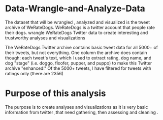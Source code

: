 # Data-Wrangle-and-Analyze-Data

The dataset that will be wrangled , analyzed and visualized is the tweet archive of
WeRateDogs. WeRateDogs is a twitter account that people rate their dogs.
wrangle WeRateDogs Twitter data to create interesting and trustworthy analyses and
visualizations

The WeRateDogs Twitter archive contains basic tweet data for all 5000+ of their tweets,
but not everything. One column the archive does contain though: each tweet's text,
which I used to extract rating, dog name, and dog "stage" (i.e. doggo, floofer, pupper,
and puppo) to make this Twitter archive "enhanced." Of the 5000+ tweets, I have filtered
for tweets with ratings only (there are 2356)

# Purpose of this analysis 
The purpose is to create analyses and visualizations as it is very basic information from twitter ,that need gathering, then assessing and cleaning .
